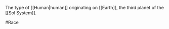The type of <span class="races">[[Human|human]]</span> originating on <span class="political-bodies-places">[[Earth]]</span>, the third planet of the <span class="political-bodies-places">[[Sol System]]</span>.

#Race